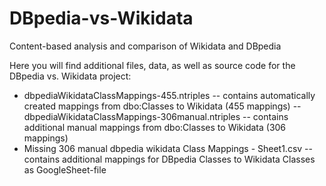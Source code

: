 # DBpedia-vs-Wikidata
Content-based analysis and comparison of Wikidata and DBpedia

Here you will find additional files, data, as well as source code for the DBpedia vs. Wikidata project:
- dbpediaWikidataClassMappings-455.ntriples
-- contains automatically created mappings from dbo:Classes to Wikidata (455 mappings)
-- dbpediaWikidataClassMappings-306manual.ntriples -- contains additional manual mappings from dbo:Classes to Wikidata (306 mappings)
- Missing 306 manual dbpedia wikidata Class Mappings - Sheet1.csv
-- contains additional mappings for DBpedia Classes to Wikidata Classes as GoogleSheet-file
